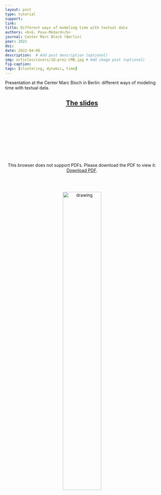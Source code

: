 ```yaml
---
layout: post
type: tutorial
support:
link:
title: Different ways of modeling time with textual data
authors: <b>G. Poux-Médard</b>
journal: Center Marc Bloch (Berlin)
year: 2022
doi:
date: 2022-04-06
description:  # Add post description (optional)
img: articles/covers/18-prez-CMB.jpg # Add image post (optional)
fig-caption: 
tags: [clustering, dynamic, time]
---
```


Presentation at the Center Marc Bloch in Berlin: different ways of modeling time with textual data.

## <center><u>The slides</u></center>
<center>
<object data="/assets/img/articles/Tutorials/CMB-Berlin.pdf" type="application/pdf" width="100%" height="700px">
    <embed src="/assets/img/articles/Tutorials/CMB-Berlin.pdf">
        <p>This browser does not support PDFs. Please download the PDF to view it: <a href="/assets/img/articles/Tutorials/CMB-Berlin.pdf">Download PDF</a>.</p>
</object>
</center>

<br>
<br>

<p align="center">
    <img src="/assets/img/Vrac/Img_pres_Berlin.png" alt="drawing" width="50%"/>
</p>


